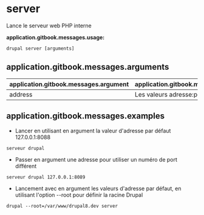 # server
Lance le serveur web PHP interne

**application.gitbook.messages.usage:**
```
drupal server [arguments]
```

## application.gitbook.messages.arguments
application.gitbook.messages.argument | application.gitbook.messages.details
---------|-------------
address | Les valeurs adresse:port

## application.gitbook.messages.examples
* Lancer en utilisant en argument la valeur d'adresse par défaut 127.0.0.1:8088
```
serveur drupal
```
* Passer en argument une adresse pour utiliser un numéro de port différent
```
serveur drupal 127.0.0.1:8089
```
* Lancement avec en argument les valeurs d'adresse par défaut, en utilisant l'option --root pour définir la racine Drupal
```
drupal --root=/var/www/drupal8.dev server
```
